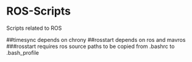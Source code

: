 # ROS-Scripts
Scripts related to ROS

##timesync depends on chrony
##rosstart depends on ros and mavros
###rosstart requires ros source paths to be copied from .bashrc to .bash_profile
